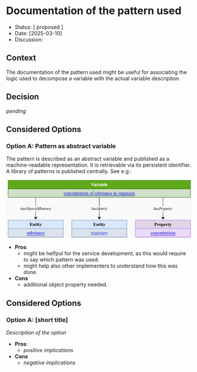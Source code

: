 # Documentation of the pattern used

* Status: [ proposed ]
* Date: [2025-03-10]
* Discussion: 

## Context

The documentation of the pattern used might be useful for associating the logic used to decompose a variable with the actual variable description.

## Decision

*pending*

## Considered Options

### Option A: Pattern as abstract variable

The pattern is described as an abstract variable and published as a machine-readable representation. It is retrievable via its persistent identifier. A library of patterns is published centrally. See e.g.: 

![description option A](./003/pattern.jpg)

* **Pros**:
  * might be helfpul for the service development, as this would require to say which pattern was used.
  * might help also other implementers to understand how this was done.
* **Cons**
  * additional object property needed.

## Considered Options

### Option A: [short title]

*Description of the option*

* **Pros**:
  * *positive implications*
* **Cons**
  * *negative implications*
